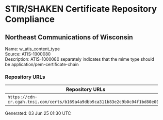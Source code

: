 # STIR/SHAKEN Certificate Repository Compliance

## Northeast Communications of Wisconsin 

Name: w_atis_content_type\
Source: ATIS-1000080\
Description: ATIS-1000080 separately indicates that the mime type should be application/pem-certificate-chain
### Repository URLs

| Repository URLs | Not After |  Problems | Link |
|-----------------|-----------|-----------|------|
| `https://cdn-cr.cgah.tnsi.com/certs/b169a4a9dbb9ca311b83e2c9b0c04f1bd80e00d3` | 12&#160;Feb&#160;27&#160;10:39&#160;UTC | true | [view](../../REPOS/ae9950924a48529e3f852527efbd4042dad90b68/README.md) |


Generated: 03 Jun 25 01:30 UTC